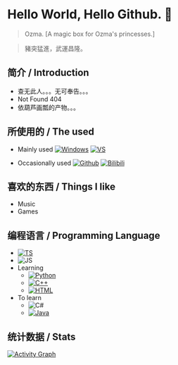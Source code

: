 # Hello World, Hello Github. :rainbow:

> Ozma. [A magic box for Ozma's princesses.]

> 豬突猛進，武運昌隆。

## 简介 / Introduction
- 查无此人。。。无可奉告。。。
- Not Found 404
- 依葫芦画瓢的产物。。。

## 所使用的 / The used
  - Mainly used
      [![Windows](https://img.shields.io/badge/Windows-10-4e9eee?style=flat-square&logo=windows&logoColor=white)](https://www.microsoft.com/windows/windows-10)&nbsp;[![VS](https://img.shields.io/badge/-Visual%20Studio-5C2D91?logo=visualstudio&logoColor=white&style=flat-square)](https://visualstudio.microsoft.com/)&nbsp;

  - Occasionally used
      [![Github](https://img.shields.io/badge/-GitHub-black?logo=GitHub&style=flat-square)](https://github.com/Catchyou21)&nbsp;[![Bilibili](https://img.shields.io/badge/-Bilibili-fb7299?logo=bilibili&logoColor=white&style=flat-square)](https://space.bilibili.com/297469854)&nbsp;

## 喜欢的东西 / Things I like
- Music
- Games

## 编程语言 / Programming Language
- [![TS](https://img.shields.io/badge/-TypeScript-3178C6?logo=typescript&logoColor=white&style=flat-square)](https://www.typescriptlang.org/)
- ![JS](https://img.shields.io/badge/-JavaScript-f7df1e?logo=javascript&logoColor=white&style=flat-square)
- Learning
  - [![Python](https://img.shields.io/badge/-Python-3776ab?logo=python&logoColor=white&style=flat-square)](https://www.python.org/)
  - [![C++](https://img.shields.io/badge/-C++-00599c?logo=cplusplus&logoColor=white&style=flat-square)](https://isocpp.org/)
  - [![HTML](https://img.shields.io/badge/-HTML-E34F26?logo=html5&logoColor=white&style=flat-square)](https://html5.org/)
- To learn
  - ![C#](https://img.shields.io/badge/-C%23%20%2F%20C%20Sharp-239120?logo=csharp&logoColor=white&style=flat-square)
  - [![Java](https://img.shields.io/badge/-Java-007396?logo=java&logoColor=white&style=flat-square)](https://developer.oracle.com/java/)

## 统计数据 / Stats

[![Activity Graph](https://activity-graph.herokuapp.com/graph?username=Catchyou21&theme=react-dark)](https://github.com/Catchyou21)
